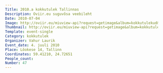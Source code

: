 ```yaml
---
Title: 2010.a kokkutulek Tallinnas
Description: Oviir.eu suguvõsa veebileht
Date: 2010-07-04
Image: http://oviir.eu/miuview-api?request=getimage&album=kokkutulekud&item=2010-47.-kokkutulek-tallinnas-lokese-tnav-14.jpg&size=1200&mode=longest
Thumbnail: http://oviir.eu/miuview-api?request=getimage&album=kokkutulekud&item=2010-47.-kokkutulek-tallinnas-lokese-tnav-14.jpg&size=600&mode=square
Template: event-single
Category: kokkutulek
Organizer: Vahur Laurik
Event_date: 4. juuli 2010
Place: Lõokese 14, Tallinn
Coordinates: 59.41210, 24.72651
People_count:
Number: 47
---
```

